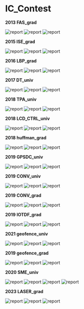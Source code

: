 # IC_Contest

**2013 FAS_grad** 

![report](https://img.shields.io/badge/area-390,234-red?style=flat-square) ![report](https://img.shields.io/badge/time-23,452ns-blue?style=flat-square) ![report](https://img.shields.io/badge/cycle_time-22ns-green?style=flat-square)

**2015 ISE_grad** 

![report](https://img.shields.io/badge/area-93153(cycle=50)-red?style=flat-square) ![report](https://img.shields.io/badge/time-26,242,450ns-blue?style=flat-square) ![report](https://img.shields.io/badge/cycle_time-50ns-green?style=flat-square)

**2016 LBP_grad** 

![report](https://img.shields.io/badge/area-9182(cycle=6)-red?style=flat-square) ![report](https://img.shields.io/badge/time-51,412ns-blue?style=flat-square) ![report](https://img.shields.io/badge/cycle_time-8ns-green?style=flat-square)

**2017 DT_univ** 

![report](https://img.shields.io/badge/area-6239-red?style=flat-square) ![report](https://img.shields.io/badge/time-1,370,429ns-blue?style=flat-square) ![report](https://img.shields.io/badge/cycle_time-10ns-green?style=flat-square)

**2018 TPA_univ** 

![report](https://img.shields.io/badge/area-240256-red?style=flat-square) ![report](https://img.shields.io/badge/time-120,545ns-blue?style=flat-square) ![report](https://img.shields.io/badge/cycle_time-10ns-green?style=flat-square)


**2018 LCD_CTRL_univ** 

![report](https://img.shields.io/badge/area-64562-red?style=flat-square) ![report](https://img.shields.io/badge/time-2,235ns-blue?style=flat-square) ![report](https://img.shields.io/badge/cycle_time-11ns-green?style=flat-square)

**2018 huffman_grad** 

![report](https://img.shields.io/badge/area-17994-red?style=flat-square) ![report](https://img.shields.io/badge/time-1,420ns-blue?style=flat-square) ![report](https://img.shields.io/badge/cycle_time-10ns-green?style=flat-square)

**2019 GPSDC_univ** 

![report](https://img.shields.io/badge/area-x-red?style=flat-square) ![report](https://img.shields.io/badge/time-117,785ns-blue?style=flat-square) ![report](https://img.shields.io/badge/cycle_time-10ns-green?style=flat-square)

**2019 CONV_univ** 

![report](https://img.shields.io/badge/area-24849-red?style=flat-square) ![report](https://img.shields.io/badge/time-1,106,120ns-blue?style=flat-square) ![report](https://img.shields.io/badge/cycle_time-20ns-green?style=flat-square)

**2019 CONV_grad** 

![report](https://img.shields.io/badge/area-27370-red?style=flat-square) ![report](https://img.shields.io/badge/time-1,720,575ns-blue?style=flat-square) ![report](https://img.shields.io/badge/cycle_time-10ns-green?style=flat-square)

**2019 IOTDF_grad** 

![report](https://img.shields.io/badge/area-41554-red?style=flat-square) ![report](https://img.shields.io/badge/time-18,150ns-blue?style=flat-square) ![report](https://img.shields.io/badge/cycle_time-10ns-green?style=flat-square)

**2021 geofence_univ** 

![report](https://img.shields.io/badge/area-21867-red?style=flat-square) ![report](https://img.shields.io/badge/time-34290ns-blue?style=flat-square) ![report](https://img.shields.io/badge/cycle_time-30ns-green?style=flat-square)

**2019 geofence_grad** 

![report](https://img.shields.io/badge/area-77421-red?style=flat-square) ![report](https://img.shields.io/badge/time-77750ns-blue?style=flat-square) ![report](https://img.shields.io/badge/cycle_time-50ns-green?style=flat-square)

**2020 SME_univ** 

![report](https://img.shields.io/badge/area-24877-red?style=flat-square) ![report](https://img.shields.io/badge/cycle_count-1170-blue?style=flat-square) ![report](https://img.shields.io/badge/cycle_time-20ns-green?style=flat-square) ![report](https://img.shields.io/badge/score-100-purple?style=flat-square)


**2023 LASER_grad** 

![report](https://img.shields.io/badge/area-36670-red?style=flat-square) ![report](https://img.shields.io/badge/cycle_count-36124-blue?style=flat-square) ![report](https://img.shields.io/badge/cycle_time-8ns-green?style=flat-square)
